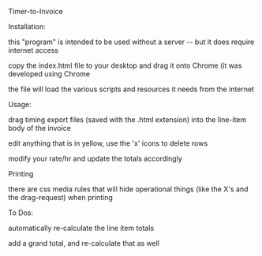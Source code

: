 Timer-to-Invoice


Installation:

  this "program" is intended to be used without a server -- but it does require internet access
 
  copy the index.html file to your desktop and drag it onto Chrome (it was developed using Chrome
  
  the file will load the various scripts and resources it needs from the internet 
 
 
Usage:

  drag timing export files (saved with the .html extension) into the line-item body of the invoice
  
  edit anything that is in yellow, use the 'x' icons to delete rows

  modify your rate/hr and update the totals accordingly


Printing

  there are css media rules that will hide operational things (like the X's and the drag-request) when printing


To Dos:

  automatically re-calculate the line item totals 
  
  add a grand total, and re-calculate that as well
  
